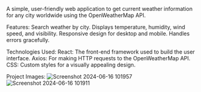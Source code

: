 A simple, user-friendly web application to get current weather information for any city worldwide using the OpenWeatherMap API.

Features:
Search weather by city.
Displays temperature, humidity, wind speed, and visibility.
Responsive design for desktop and mobile.
Handles errors gracefully.

Technologies Used:
React: The front-end framework used to build the user interface.
Axios: For making HTTP requests to the OpenWeatherMap API.
CSS: Custom styles for a visually appealing design.

Project Images:
![Screenshot 2024-06-16 101957](https://github.com/Vishal-Sahane/Weather-App/assets/113627134/39c200e2-a92c-430e-9aa1-a460427cc76d)
![Screenshot 2024-06-16 101911](https://github.com/Vishal-Sahane/Weather-App/assets/113627134/8f96cb90-8721-4146-b446-e7d11926672d)

